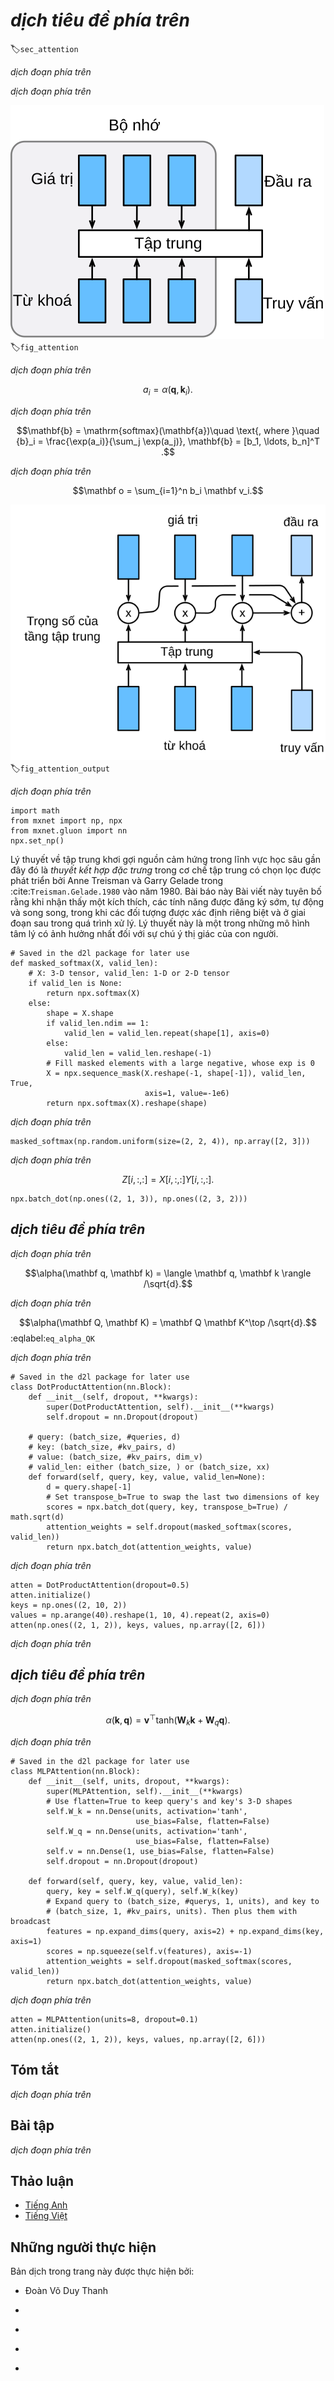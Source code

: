 <!-- ===================== Bắt đầu dịch Phần 1 ==================== -->
<!-- ========================================= REVISE PHẦN 1 - BẮT ĐẦU =================================== -->

<!--
# Attention Mechanisms
-->

# *dịch tiêu đề phía trên*
:label:`sec_attention`

<!--
In :numref:`sec_seq2seq`, we encode the source sequence input information in the recurrent unit state and then pass it to the decoder to generate the target sequence.
A token in the target sequence may closely relate to one or more tokens in the source sequence, instead of the whole source sequence.
For example, when translating "Hello world." to "Bonjour le monde.", "Bonjour" maps to "Hello" and "monde" maps to "world".
In the seq2seq model, the decoder may implicitly select the corresponding information from the state passed by the encoder.
The attention mechanism, however, makes this selection explicit.
-->

*dịch đoạn phía trên*


<!--
*Attention* is a generalized pooling method with bias alignment over inputs.
The core component in the attention mechanism is the attention layer, or called *attention* for simplicity.
An input of the attention layer is called a *query*.
For a query, attention returns an output based on the memory---a set of key-value pairs encoded in the attention layer.
To be more specific, assume that the memory contains $n$ key-value pairs, 
$(\mathbf{k}_1, \mathbf{v}_1), \ldots, (\mathbf{k}_n, \mathbf{v}_n)$, with $\mathbf{k}_i \in \mathbb R^{d_k}$, $\mathbf{v}_i \in \mathbb R^{d_v}$.
Given a query $\mathbf{q} \in \mathbb R^{d_q}$, the attention layer returns an output $\mathbf{o} \in \mathbb R^{d_v}$ with the same shape as the value.
-->

*dịch đoạn phía trên*

<!--
![The attention layer returns an output based on the input query and its memory.](../img/attention.svg)
-->

![*dịch chú thích ảnh phía trên*](../img/attention.svg)
:label:`fig_attention`


<!--
The full process of attention mechanism is expressed in :numref:`fig_attention_output`.
To compute the output of attention, we first use a score function $\alpha$ that measures the similarity between the query and key.
Then for each key $(\mathbf{k}_1, \mathbf{v}_1), \ldots, (\mathbf{k}_n, \mathbf{v}_n)$, we compute the scores $a_1, \ldots, a_n$ by
-->

*dịch đoạn phía trên*


$$a_i = \alpha(\mathbf q, \mathbf k_i).$$


<!--
Next we use softmax to obtain the attention weights, i.e.,
-->

*dịch đoạn phía trên*


$$\mathbf{b} = \mathrm{softmax}(\mathbf{a})\quad \text{, where }\quad
{b}_i = \frac{\exp(a_i)}{\sum_j \exp(a_j)}, \mathbf{b} = [b_1, \ldots, b_n]^T .$$

<!-- ===================== Kết thúc dịch Phần 1 ===================== -->

<!-- ===================== Bắt đầu dịch Phần 2 ===================== -->

<!--
Finally, the output is a weighted sum of the values:
-->

*dịch đoạn phía trên*


$$\mathbf o = \sum_{i=1}^n b_i \mathbf v_i.$$


<!--
![The attention output is a weighted sum of the values.](../img/attention_output.svg)
-->

![*dịch chú thích ảnh phía trên*](../img/attention_output.svg)
:label:`fig_attention_output`



<!--
Different choices of the score function lead to different attention layers.
Below, we introduce two commonly used attention layers.
Before diving into the implementation, we first express two operators to get you up and running: a masked version of the softmax operator `masked_softmax` and a specialized dot operator `batched_dot`.
-->

*dịch đoạn phía trên*


```{.python .input  n=1}
import math
from mxnet import np, npx
from mxnet.gluon import nn
npx.set_np()
```

<!--
The masked softmax takes a 3-dimensional input and enables us to filter out some elements by specifying a valid length for the last dimension.
(Refer to :numref:`sec_machine_translation` for the definition of a valid length).
As a result, any value outside the valid length will be masked as $0$.
Let us implement the `masked_softmax` function.
-->

Lý thuyết về tập trung khơi gợi nguồn cảm hứng trong lĩnh vực học sâu gần đây đó là *thuyết kết hợp đặc trưng* trong cơ chế tập trung có chọn lọc được phát triển bởi Anne Treisman và Garry Gelade trong :cite:`Treisman.Gelade.1980` vào năm 1980.
Bài báo này 
Bài viết này tuyên bố rằng khi nhận thấy một kích thích, các tính năng được đăng ký sớm, tự động và song song, trong khi các đối tượng được xác định riêng biệt và ở giai đoạn sau trong quá trình xử lý.
Lý thuyết này là một trong những mô hình tâm lý có ảnh hưởng nhất đối với sự chú ý thị giác của con người.


```{.python .input  n=6}
# Saved in the d2l package for later use
def masked_softmax(X, valid_len):
    # X: 3-D tensor, valid_len: 1-D or 2-D tensor
    if valid_len is None:
        return npx.softmax(X)
    else:
        shape = X.shape
        if valid_len.ndim == 1:
            valid_len = valid_len.repeat(shape[1], axis=0)
        else:
            valid_len = valid_len.reshape(-1)
        # Fill masked elements with a large negative, whose exp is 0
        X = npx.sequence_mask(X.reshape(-1, shape[-1]), valid_len, True,
                              axis=1, value=-1e6)
        return npx.softmax(X).reshape(shape)
```

<!--
To illustrate how this function works, we construct two $2 \times 4$ matrices as the input.
In addition, we specify that the valid length equals to 2 for the first example, and 3 for the second example.
Then, as we can see from the following outputs, the values outside valid lengths are masked as zero.
-->

*dịch đoạn phía trên*


```{.python .input  n=5}
masked_softmax(np.random.uniform(size=(2, 2, 4)), np.array([2, 3]))
```

<!--
Moreover, the second operator `batched_dot` takes two inputs $X$ and $Y$ with shapes $(b, n, m)$ and $(b, m, k)$, respectively, and returns an output with shape $(b, n, k)$.
To be specific, it computes $b$ dot products for $i= \{1,\ldots, b\}$, i.e.,
-->

*dịch đoạn phía trên*


$$Z[i,:,:] = X[i,:,:]  Y[i,:,:].$$


```{.python .input  n=4}
npx.batch_dot(np.ones((2, 1, 3)), np.ones((2, 3, 2)))
```

<!-- ===================== Kết thúc dịch Phần 2 ===================== -->

<!-- ===================== Bắt đầu dịch Phần 3 ===================== -->

<!-- ========================================= REVISE PHẦN 1 - KẾT THÚC ===================================-->

<!-- ========================================= REVISE PHẦN 2 - BẮT ĐẦU ===================================-->
<!--
## Dot Product Attention
-->

## *dịch tiêu đề phía trên*

<!--
Equipped with the above two operators: `masked_softmax` and `batched_dot`, let us dive into the details of two widely used attentions layers.
The first one is the *dot product attention*: it assumes that the query has the same dimension as the keys, namely $\mathbf q, \mathbf k_i \in\mathbb R^d$ for all $i$.
The dot product attention computes the scores by a dot product between the query and a key, which is then divided by $\sqrt{d}$ to minimize the unrelated influence of the dimension $d$ on the scores.
In other words,
-->

*dịch đoạn phía trên*


$$\alpha(\mathbf q, \mathbf k) = \langle \mathbf q, \mathbf k \rangle /\sqrt{d}.$$


<!--
Beyond the single-dimensional queries and keys, we can always generalize them to multi-dimensional queries and keys.
Assume that $\mathbf Q\in\mathbb R^{m\times d}$ contains $m$ queries and $\mathbf K\in\mathbb R^{n\times d}$ has all the $n$ keys. We can compute all $mn$ scores by
-->

*dịch đoạn phía trên*


$$\alpha(\mathbf Q, \mathbf K) = \mathbf Q \mathbf K^\top /\sqrt{d}.$$
:eqlabel:`eq_alpha_QK`


<!--
With :eqref:`eq_alpha_QK`, we can implement the dot product attention layer `DotProductAttention` that supports a batch of queries and key-value pairs.
In addition, for regularization we also use a dropout layer.
-->

*dịch đoạn phía trên*


```{.python .input  n=5}
# Saved in the d2l package for later use
class DotProductAttention(nn.Block):
    def __init__(self, dropout, **kwargs):
        super(DotProductAttention, self).__init__(**kwargs)
        self.dropout = nn.Dropout(dropout)

    # query: (batch_size, #queries, d)
    # key: (batch_size, #kv_pairs, d)
    # value: (batch_size, #kv_pairs, dim_v)
    # valid_len: either (batch_size, ) or (batch_size, xx)
    def forward(self, query, key, value, valid_len=None):
        d = query.shape[-1]
        # Set transpose_b=True to swap the last two dimensions of key
        scores = npx.batch_dot(query, key, transpose_b=True) / math.sqrt(d)
        attention_weights = self.dropout(masked_softmax(scores, valid_len))
        return npx.batch_dot(attention_weights, value)
```


<!--
Let us test the class `DotProductAttention` in a toy example.
First, create two batches, where each batch has one query and 10 key-value pairs.
Via the `valid_len` argument, we specify that we will check the first $2$ key-value pairs for the first batch and $6$ for the second one.
Therefore, even though both batches have the same query and key-value pairs, we obtain different outputs.
-->

*dịch đoạn phía trên*


```{.python .input  n=6}
atten = DotProductAttention(dropout=0.5)
atten.initialize()
keys = np.ones((2, 10, 2))
values = np.arange(40).reshape(1, 10, 4).repeat(2, axis=0)
atten(np.ones((2, 1, 2)), keys, values, np.array([2, 6]))
```


<!--
As we can see above, dot product attention simply multiplies the query and key together, and hopes to derive their similarities from there.
Whereas, the query and key may not be of the same dimension.
To address such an issue, we may resort to the multilayer perceptron attention.
-->

*dịch đoạn phía trên*

<!-- ===================== Kết thúc dịch Phần 3 ===================== -->

<!-- ===================== Bắt đầu dịch Phần 4 ===================== -->

<!--
## Multilayer Perceptron Attention
-->

## *dịch tiêu đề phía trên*

<!--
In *multilayer perceptron attention*, we project both query and keys into $\mathbb R^{h}$ by learnable weights parameters.
Assume that the learnable weights are $\mathbf W_k\in\mathbb R^{h\times d_k}$, $\mathbf W_q\in\mathbb R^{h\times d_q}$, and $\mathbf v\in\mathbb R^{h}$. Then the score function is defined by
-->

*dịch đoạn phía trên*


$$\alpha(\mathbf k, \mathbf q) = \mathbf v^\top \text{tanh}(\mathbf W_k \mathbf k + \mathbf W_q\mathbf q).$$


<!--
Intuitively, you can imagine $\mathbf W_k \mathbf k + \mathbf W_q\mathbf q$ as concatenating the key and value in the feature dimension 
and feeding them to a single hidden layer perceptron with hidden layer size $h$ and output layer size $1$.
In this hidden layer, the activation function is $\tanh$ and no bias is applied.
Now let us implement the multilayer perceptron attention.
-->

*dịch đoạn phía trên*


```{.python .input  n=7}
# Saved in the d2l package for later use
class MLPAttention(nn.Block):
    def __init__(self, units, dropout, **kwargs):
        super(MLPAttention, self).__init__(**kwargs)
        # Use flatten=True to keep query's and key's 3-D shapes
        self.W_k = nn.Dense(units, activation='tanh',
                            use_bias=False, flatten=False)
        self.W_q = nn.Dense(units, activation='tanh',
                            use_bias=False, flatten=False)
        self.v = nn.Dense(1, use_bias=False, flatten=False)
        self.dropout = nn.Dropout(dropout)

    def forward(self, query, key, value, valid_len):
        query, key = self.W_q(query), self.W_k(key)
        # Expand query to (batch_size, #querys, 1, units), and key to
        # (batch_size, 1, #kv_pairs, units). Then plus them with broadcast
        features = np.expand_dims(query, axis=2) + np.expand_dims(key, axis=1)
        scores = np.squeeze(self.v(features), axis=-1)
        attention_weights = self.dropout(masked_softmax(scores, valid_len))
        return npx.batch_dot(attention_weights, value)
```

<!--
To test the above `MLPAttention` class, we use the same inputs as in the previous toy example.
As we can see below, despite `MLPAttention` containing an additional MLP model, we obtain the same outputs as for `DotProductAttention`.
-->

*dịch đoạn phía trên*

```{.python .input  n=8}
atten = MLPAttention(units=8, dropout=0.1)
atten.initialize()
atten(np.ones((2, 1, 2)), keys, values, np.array([2, 6]))
```

<!--
## Summary
-->

## Tóm tắt

<!--
* An attention layer explicitly selects related information.
* An attention layer's memory consists of key-value pairs, so its output is close to the values whose keys are similar to the queries.
* Two commonly used attention models are dot product attention and multilayer perceptron attention.
-->

*dịch đoạn phía trên*


<!--
## Exercises
-->

## Bài tập

<!--
What are the advantages and disadvantages for dot product attention and multilayer perceptron attention, respectively?
-->

*dịch đoạn phía trên*

<!-- ===================== Kết thúc dịch Phần 4 ===================== -->
<!-- ========================================= REVISE PHẦN 2 - KẾT THÚC ===================================-->


## Thảo luận
* [Tiếng Anh](https://discuss.mxnet.io/t/4343)
* [Tiếng Việt](https://forum.machinelearningcoban.com/c/d2l)

## Những người thực hiện
Bản dịch trong trang này được thực hiện bởi:
<!--
Tác giả của mỗi Pull Request điền tên mình và tên những người review mà bạn thấy
hữu ích vào từng phần tương ứng. Mỗi dòng một tên, bắt đầu bằng dấu `*`.

Lưu ý:
* Nếu reviewer không cung cấp tên, bạn có thể dùng tên tài khoản GitHub của họ
với dấu `@` ở đầu. Ví dụ: @aivivn.

* Tên đầy đủ của các reviewer có thể được tìm thấy tại https://github.com/aivivn/d2l-vn/blob/master/docs/contributors_info.md
-->

* Đoàn Võ Duy Thanh
<!-- Phần 1 -->
*

<!-- Phần 2 -->
*

<!-- Phần 3 -->
*

<!-- Phần 4 -->
*
